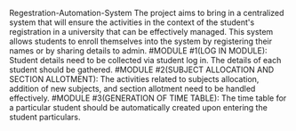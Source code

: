 Regestration-Automation-System The project aims to bring in a centralized system that will ensure the activities in the context of the student's registration in a university that can be effectively managed. This system allows students to enroll themselves into the system by registering their names or by sharing details to admin. 
#MODULE #1(LOG IN MODULE): 
      Student details need to be collected via student log in. The details of each student should be gathered. 
#MODULE #2(SUBJECT ALLOCATION AND SECTION ALLOTMENT): 
      The activities related to subjects allocation, addition of new subjects, and section allotment need to be handled effectively. 
#MODULE #3(GENERATION OF TIME TABLE): 
      The time table for a particular student should be automatically created upon entering the student particulars.
